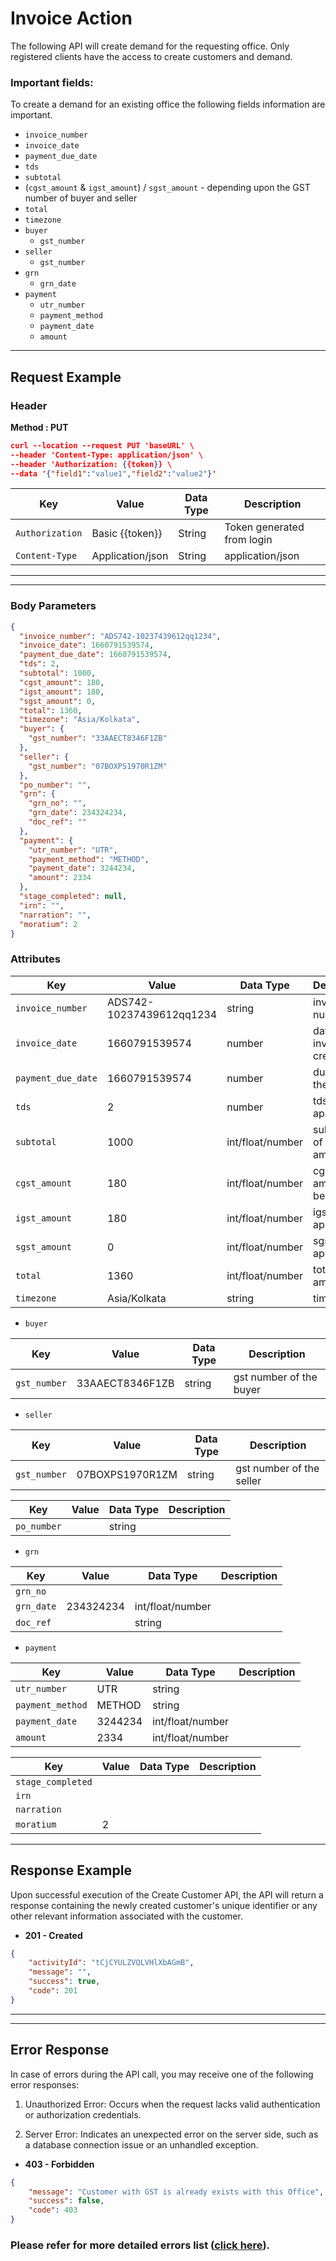 # Invoice Action

The following API will create demand for the requesting office. Only registered clients have the access to create customers and demand. 
### Important fields:
To create a demand for an existing office the following fields information are important.
- `invoice_number`
- `invoice_date`
- `payment_due_date`
- `tds`
- `subtotal`
- (`cgst_amount` & `igst_amount`) / `sgst_amount` - depending upon the GST number of buyer and seller
- `total`
- `timezone`
- `buyer`
  - `gst_number`
- `seller`
  - `gst_number`
- `grn`
  - `grn_date`
- `payment`
  - `utr_number`
  - `payment_method`
  - `payment_date`
  -  `amount`



----
## Request Example

### Header

**Method : PUT**

```json
curl --location --request PUT 'baseURL' \
--header 'Content-Type: application/json' \
--header 'Authorization: {{token}} \
--data '{"field1":"value1","field2":"value2"}'
  ```
| Key | Value | Data Type | Description |
| ----------- | ----------- | ------------| ----------- |
| `Authorization` | Basic {{token}} | String | Token generated from login |
|`Content-Type `| Application/json | String | application/json |

----
----
### Body Parameters

```json
{
  "invoice_number": "ADS742-10237439612qq1234",
  "invoice_date": 1660791539574,
  "payment_due_date": 1660791539574,
  "tds": 2,
  "subtotal": 1000,
  "cgst_amount": 180,
  "igst_amount": 180,
  "sgst_amount": 0,
  "total": 1360,
  "timezone": "Asia/Kolkata",
  "buyer": {
    "gst_number": "33AAECT8346F1ZB"
  },
  "seller": {
    "gst_number": "07BOXPS1970R1ZM"
  },
  "po_number": "",
  "grn": {
    "grn_no": "",
    "grn_date": 234324234,
    "doc_ref": ""
  },
  "payment": {
    "utr_number": "UTR",
    "payment_method": "METHOD",
    "payment_date": 3244234,
    "amount": 2334
  },
  "stage_completed": null,
  "irn": "",
  "narration": "",
  "moratium": 2
}
```
### Attributes

| Key | Value | Data Type | Description |
| ----------- | ----------- | ------------| ----------- |
| `invoice_number` | ADS742-10237439612qq1234 | string | invoice number 
| `invoice_date` | 1660791539574 | number | date of the invoice created
| `payment_due_date` | 1660791539574 | number | due date of the invoice 
| `tds` | 2 | number | tds to be applied
| `subtotal` | 1000 | int/float/number | sub-total of the amount 
| `cgst_amount` | 180 | int/float/number | cgst amount to be applied
| `igst_amount` | 180 | int/float/number | igst to be applied
| `sgst_amount` | 0 | int/float/number | sgst to be applied
| `total` | 1360 | int/float/number | total amount 
| `timezone` | Asia/Kolkata | string | timezone 

- `buyer`

| Key | Value | Data Type | Description |
| ----------- | ----------- | ------------| ----------- |
| `gst_number` | 33AAECT8346F1ZB | string | gst number of the buyer

- `seller`

| Key | Value | Data Type | Description |
| ----------- | ----------- | ------------| ----------- |
| `gst_number` | 07BOXPS1970R1ZM | string | gst number of the seller

| Key | Value | Data Type | Description |
| ----------- | ----------- | ------------| ----------- |
| `po_number` | | string | |

- `grn` 

| Key | Value | Data Type | Description |
| ----------- | ----------- | ------------| ----------- |
| `grn_no` | | | |
| `grn_date` | 234324234 | int/float/number | |
| `doc_ref` | | string | |

- `payment`

| Key | Value | Data Type | Description |
| ----------- | ----------- | ------------| ----------- |
| `utr_number` | UTR | string | |
| `payment_method` | METHOD | string | |
| `payment_date` | 3244234 | int/float/number | |
| `amount` | 2334 | int/float/number | |

| Key | Value | Data Type | Description |
| ----------- | ----------- | ------------| ----------- |
| `stage_completed` | | | |
| `irn` | | | |
| `narration` | | | |
| `moratium` | 2 | | |

-----
## Response Example

Upon successful execution of the Create Customer API, the API will return a response containing the newly created customer's unique identifier or any other relevant information associated with the customer.

- **201 - Created**
```json 
{
    "activityId": "tCjCYULZVQLVHlXbAGmB",
    "message": "",
    "success": true,
    "code": 201
}
```

----

----
## Error Response

In case of errors during the API call, you may receive one of the following error responses:

1. Unauthorized Error: Occurs when the request lacks valid authentication or authorization credentials.

2. Server Error: Indicates an unexpected error on the server side, such as a database connection issue or an unhandled exception.

- **403 - Forbidden** 
```json
{
    "message": "Customer with GST is already exists with this Office",
    "success": false,
    "code": 403
}
```

### Please refer for more detailed errors list ([click here](./errors.md#create)).

